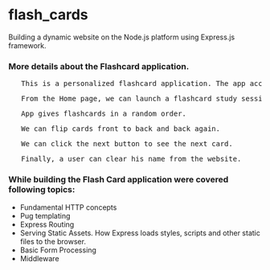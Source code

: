 # flash_cards
Building a dynamic website on the Node.js platform using Express.js framework.

<h3>More details about the Flashcard application.</h3>
<pre>   This is a personalized flashcard application. The app accepts the name of a user and it greets him.</pre>
<pre>   From the Home page, we can launch a flashcard study session.</pre>
<pre>   App gives flashcards in a random order. </pre>
<pre>   We can flip cards front to back and back again.</pre>
<pre>   We can click the next button to see the next card.</pre>
<pre>   Finally, a user can clear his name from the website.</pre>

    
</div>
<h3>While building the Flash Card application were covered following topics:</h3>
<ul>
  <li>Fundamental HTTP concepts</li>
  <li>Pug templating</li>
  <li>Express Routing</li>
  <li>Serving Static Assets. How Express loads styles, scripts and other static files to the browser.</li>
  <li>Basic Form Processing</li>
  <li>Middleware</li>
</ul>
